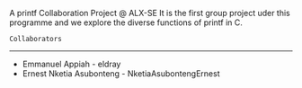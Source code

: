 A printf Collaboration Project @ ALX-SE
It is the first group project uder this programme and we explore the diverse functions of printf in C.

    Collaborators
-----------------------

- Emmanuel Appiah - eldray
- Ernest Nketia Asubonteng - NketiaAsubontengErnest
